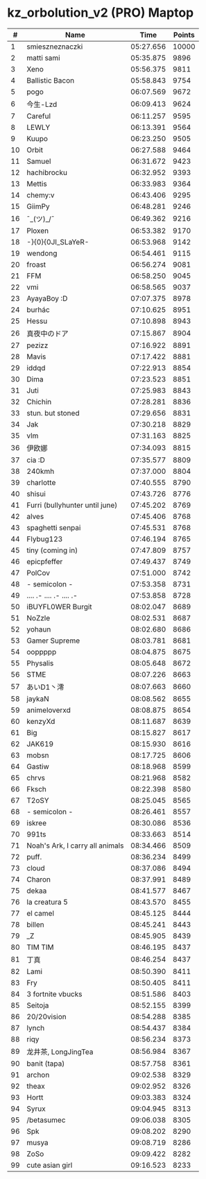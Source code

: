# kz_orbolution_v2 (PRO) Maptop

|  # | Name | Time | Points |
|-------------- | -------------- | -------------- | -------------- | 
| 1 | smieszneznaczki | 05:27.656 | 10000 | 
| 2 | matti sami | 05:35.875 | 9896 | 
| 3 | Xeno | 05:56.375 | 9811 | 
| 4 | Ballistic Bacon | 05:58.843 | 9754 | 
| 5 | pogo | 06:07.569 | 9672 | 
| 6 | 今生-Lzd | 06:09.413 | 9624 | 
| 7 | Careful | 06:11.257 | 9595 | 
| 8 | LEWLY | 06:13.391 | 9564 | 
| 9 | Kuupo | 06:23.250 | 9505 | 
| 10 | Orbit | 06:27.588 | 9464 | 
| 11 | Samuel | 06:31.672 | 9423 | 
| 12 | hachibrocku | 06:32.952 | 9393 | 
| 13 | Mettis | 06:33.983 | 9364 | 
| 14 | chemy:v | 06:43.406 | 9295 | 
| 15 | GiimPy | 06:48.281 | 9246 | 
| 16 | ¯\_(ツ)_/¯ | 06:49.362 | 9216 | 
| 17 | Ploxen | 06:53.382 | 9170 | 
| 18 | -}{0}{0JI_SLaYeR- | 06:53.968 | 9142 | 
| 19 | wendong | 06:54.461 | 9115 | 
| 20 | froast | 06:56.274 | 9081 | 
| 21 | FFM | 06:58.250 | 9045 | 
| 22 | vmi | 06:58.565 | 9037 | 
| 23 | AyayaBoy :D | 07:07.375 | 8978 | 
| 24 | burhác | 07:10.625 | 8951 | 
| 25 | Hessu | 07:10.898 | 8943 | 
| 26 | 真夜中のドア | 07:15.867 | 8904 | 
| 27 | pezizz | 07:16.922 | 8891 | 
| 28 | Mavis | 07:17.422 | 8881 | 
| 29 | iddqd | 07:22.913 | 8854 | 
| 30 | Dima | 07:23.523 | 8851 | 
| 31 | Juti | 07:25.983 | 8843 | 
| 32 | Chichin | 07:28.281 | 8836 | 
| 33 | stun. but stoned | 07:29.656 | 8831 | 
| 34 | Jak | 07:30.218 | 8829 | 
| 35 | vlm | 07:31.163 | 8825 | 
| 36 | 伊欧娜 | 07:34.093 | 8815 | 
| 37 | cia :D | 07:35.577 | 8809 | 
| 38 | 240kmh | 07:37.000 | 8804 | 
| 39 | charlotte | 07:40.555 | 8790 | 
| 40 | shisui | 07:43.726 | 8776 | 
| 41 | Furri (bullyhunter until june) | 07:45.202 | 8769 | 
| 42 | alves | 07:45.406 | 8768 | 
| 43 | spaghetti senpai | 07:45.531 | 8768 | 
| 44 | Flybug123 | 07:46.194 | 8765 | 
| 45 | tiny (coming in) | 07:47.809 | 8757 | 
| 46 | epicpfeffer | 07:49.437 | 8749 | 
| 47 | PolCov | 07:51.000 | 8742 | 
| 48 | - semicolon - | 07:53.358 | 8731 | 
| 49 | .... .- .... .- .... .- | 07:53.858 | 8728 | 
| 50 | iBUYFL0WER Burgit | 08:02.047 | 8689 | 
| 51 | NoZzle | 08:02.531 | 8687 | 
| 52 | yohaun | 08:02.680 | 8686 | 
| 53 | Gamer Supreme | 08:03.781 | 8681 | 
| 54 | ooppppp | 08:04.875 | 8675 | 
| 55 | Physalis | 08:05.648 | 8672 | 
| 56 | STME | 08:07.226 | 8663 | 
| 57 | あいD1丶澪 | 08:07.663 | 8660 | 
| 58 | jaykaN | 08:08.562 | 8655 | 
| 59 | animeloverxd | 08:08.875 | 8654 | 
| 60 | kenzyXd | 08:11.687 | 8639 | 
| 61 | Big | 08:15.827 | 8617 | 
| 62 | JAK619 | 08:15.930 | 8616 | 
| 63 | mobsn | 08:17.725 | 8606 | 
| 64 | Gastiw | 08:18.968 | 8599 | 
| 65 | chrvs | 08:21.968 | 8582 | 
| 66 | Fksch | 08:22.398 | 8580 | 
| 67 | T2oSY | 08:25.045 | 8565 | 
| 68 | - semicolon - | 08:26.461 | 8557 | 
| 69 | iskree | 08:30.086 | 8536 | 
| 70 | 991ts | 08:33.663 | 8514 | 
| 71 | Noah's Ark, I carry all animals | 08:34.466 | 8509 | 
| 72 | puff. | 08:36.234 | 8499 | 
| 73 | cloud | 08:37.086 | 8494 | 
| 74 | Charon | 08:37.991 | 8489 | 
| 75 | dekaa | 08:41.577 | 8467 | 
| 76 | la creatura 5 | 08:43.570 | 8455 | 
| 77 | el camel | 08:45.125 | 8444 | 
| 78 | billen | 08:45.241 | 8443 | 
| 79 | _Z | 08:45.905 | 8439 | 
| 80 | TIM TIM | 08:46.195 | 8437 | 
| 81 | 丁真 | 08:46.254 | 8437 | 
| 82 | Lami | 08:50.390 | 8411 | 
| 83 | Fry | 08:50.405 | 8411 | 
| 84 | 3 fortnite vbucks | 08:51.586 | 8403 | 
| 85 | Seitoja | 08:52.155 | 8399 | 
| 86 | 20/20vision | 08:54.288 | 8385 | 
| 87 | lynch | 08:54.437 | 8384 | 
| 88 | riqy | 08:56.234 | 8373 | 
| 89 | 龙井茶, LongJingTea | 08:56.984 | 8367 | 
| 90 | banit (tapa) | 08:57.758 | 8361 | 
| 91 | archon | 09:02.538 | 8329 | 
| 92 | theax | 09:02.952 | 8326 | 
| 93 | Hortt | 09:03.383 | 8324 | 
| 94 | Syrux | 09:04.945 | 8313 | 
| 95 | /betasumec | 09:06.038 | 8305 | 
| 96 | Spk | 09:08.202 | 8290 | 
| 97 | musya | 09:08.719 | 8286 | 
| 98 | ZoSo | 09:09.422 | 8282 | 
| 99 | cute asian girl | 09:16.523 | 8233 | 

